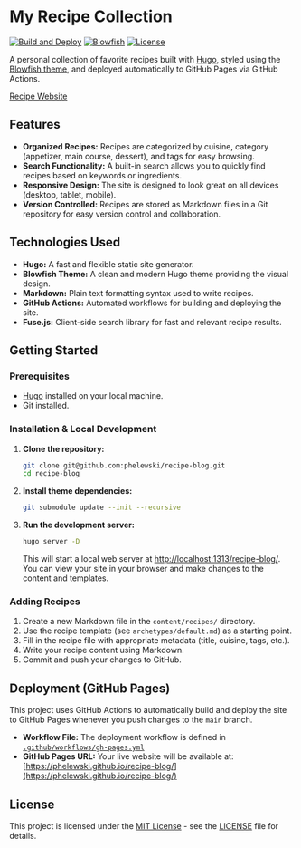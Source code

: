 # My Recipe Collection

[![Build and Deploy](https://github.com/phelewski/recipe-blog/actions/workflows/gh-pages.yml/badge.svg)](https://github.com/phelewski/recipe-blog/actions/workflows/gh-pages.yml)
[![Blowfish](https://img.shields.io/badge/Hugo--Themes-@Blowfish-blue)](https://themes.gohugo.io/themes/blowfish/)
[![License](https://img.shields.io/github/license/phelewski/recipe-blog)](https://github.com/phelewski/recipe-blog/blob/main/LICENSE)

A personal collection of favorite recipes built with [Hugo](https://gohugo.io/), styled using the [Blowfish theme](https://codethemes.com/blowfish/), and deployed automatically to GitHub Pages via GitHub Actions.

[Recipe Website](https://phelewski.github.io/recipe-blog/)

## Features

- **Organized Recipes:** Recipes are categorized by cuisine, category (appetizer, main course, dessert), and tags for easy browsing.
- **Search Functionality:** A built-in search allows you to quickly find recipes based on keywords or ingredients.
- **Responsive Design:** The site is designed to look great on all devices (desktop, tablet, mobile).
- **Version Controlled:** Recipes are stored as Markdown files in a Git repository for easy version control and collaboration.

## Technologies Used

- **Hugo:** A fast and flexible static site generator.
- **Blowfish Theme:** A clean and modern Hugo theme providing the visual design.
- **Markdown:** Plain text formatting syntax used to write recipes.
- **GitHub Actions:** Automated workflows for building and deploying the site.
- **Fuse.js:** Client-side search library for fast and relevant recipe results.

## Getting Started

### Prerequisites

- [Hugo](https://gohugo.io/installation/) installed on your local machine.
- Git installed.

### Installation & Local Development

1.  **Clone the repository:**

    ```bash
    git clone git@github.com:phelewski/recipe-blog.git
    cd recipe-blog
    ```

2.  **Install theme dependencies:**

    ```bash
    git submodule update --init --recursive
    ```

3.  **Run the development server:**

    ```bash
    hugo server -D
    ```

    This will start a local web server at [http://localhost:1313/recipe-blog/](http://localhost:1313/recipe-blog/). You can view your site in your browser and make changes to the content and templates.

### Adding Recipes

1.  Create a new Markdown file in the `content/recipes/` directory.
2.  Use the recipe template (see `archetypes/default.md`) as a starting point.
3.  Fill in the recipe file with appropriate metadata (title, cuisine, tags, etc.).
4.  Write your recipe content using Markdown.
5.  Commit and push your changes to GitHub.

## Deployment (GitHub Pages)

This project uses GitHub Actions to automatically build and deploy the site to GitHub Pages whenever you push changes to the `main` branch.

- **Workflow File:** The deployment workflow is defined in [`.github/workflows/gh-pages.yml`](.github/workflows/gh-pages.yml)
- **GitHub Pages URL:** Your live website will be available at: [https://phelewski.github.io/recipe-blog/](https://phelewski.github.io/recipe-blog/)

## License

This project is licensed under the [MIT License](https://en.wikipedia.org/wiki/MIT_License) - see the [LICENSE](LICENSE) file for details.
